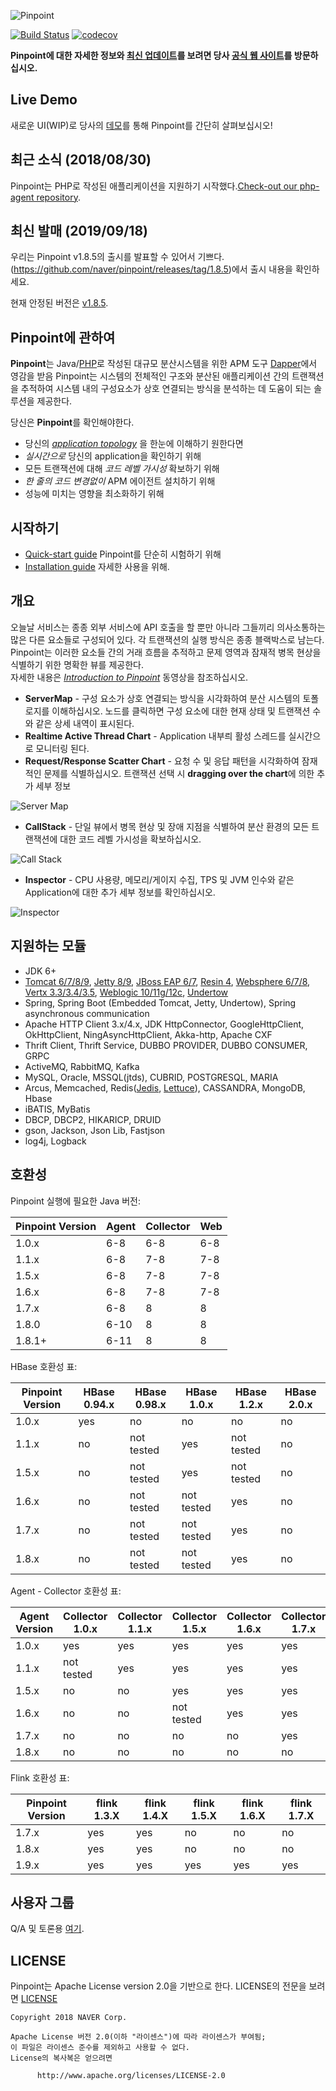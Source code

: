![Pinpoint](web/src/main/webapp/images/logo.png)

[![Build Status](https://travis-ci.org/naver/pinpoint.svg?branch=master)](https://travis-ci.org/naver/pinpoint)
[![codecov](https://codecov.io/gh/naver/pinpoint/branch/master/graph/badge.svg)](https://codecov.io/gh/naver/pinpoint)

**Pinpoint에 대한 자세한 정보와 [최신 업데이트](https://naver.github.io/pinpoint/news.html)를 보려면 당사 [공식 웹 사이트](http://naver.github.io/pinpoint/)를 방문하십시오.**

## Live Demo

새로운 UI(WIP)로 당사의 [데모](http://125.209.240.10:10123/v2/main/ApiGateway@SPRING_BOOT/5m?inbound=1&outbound=4&wasOnly=false&bidirectional=false)를 통해 Pinpoint를 간단히 살펴보십시오!

## 최근 소식 (2018/08/30)

Pinpoint는 PHP로 작성된 애플리케이션을 지원하기 시작했다.[Check-out our php-agent repository](https://github.com/naver/pinpoint-c-agent).

## 최신 발매 (2019/09/18)

우리는 Pinpoint v1.8.5의 출시를 발표할 수 있어서 기쁘다.  (https://github.com/naver/pinpoint/releases/tag/1.8.5)에서 출시 내용을 확인하세요.

현재 안정된 버전은 [v1.8.5](https://github.com/naver/pinpoint/releases/tag/1.8.5).

## Pinpoint에 관하여

**Pinpoint**는 Java/[PHP](https://github.com/naver/pinpoint-c-agent)로 작성된 대규모 분산시스템을 위한 APM 도구
[Dapper](http://research.google.com/pubs/pub36356.html "Google Dapper")에서 영감을 받음
Pinpoint는 시스템의 전체적인 구조와 분산된 애플리케이션 간의 트랜잭션을 추적하여 시스템 내의 구성요소가 상호 연결되는 방식을 분석하는 데 도움이 되는 솔루션을 제공한다.

당신은 **Pinpoint**를 확인해야한다. 

* 당신의 *[application topology](https://naver.github.io/pinpoint/overview.html#overview)* 을 한눈에 이해하기 원한다면
* *실시간으로* 당신의 application을 확인하기 위해
* 모든 트랜잭션에 대해 *코드 레벨 가시성* 확보하기 위해
* *한 줄의 코드 변경없이* APM 에이전트 설치하기 위해
* 성능에 미치는 영향을 최소화하기 위해

## 시작하기

 * [Quick-start guide](https://naver.github.io/pinpoint/1.7.3/quickstart.html) Pinpoint를 단순히 시험하기 위해
 * [Installation guide](https://naver.github.io/pinpoint/1.7.3/installation.html) 자세한 사용을 위해.

## 개요

오늘날 서비스는 종종 외부 서비스에 API 호출을 할 뿐만 아니라 그들끼리 의사소통하는 많은 다른 요소들로 구성되어 있다.
각 트랜잭션의 실행 방식은 종종 블랙박스로 남는다. Pinpoint는 이러한 요소들 간의 거래 흐름을 추적하고 문제 영역과 잠재적 병목 현상을 식별하기 위한 명확한 뷰를 제공한다.<br/>
자세한 내용은 *[Introduction to Pinpoint](http://naver.github.io/pinpoint/#want-a-quick-tour)* 동영상을 참조하십시오.

* **ServerMap** - 구성 요소가 상호 연결되는 방식을 시각화하여 분산 시스템의 토폴로지를 이해하십시오. 노드를 클릭하면 구성 요소에 대한 현재 상태 및 트랜잭션 수와 같은 상세 내역이 표시된다.
* **Realtime Active Thread Chart** - Application 내부릐 활성 스레드를 실시간으로 모니터링 된다.
* **Request/Response Scatter Chart** - 요청 수 및 응답 패턴을 시각화하여 잠재적인 문제를 식별하십시오. 트랜잭션 선택 시 **dragging over the chart**에 의한 추가 세부 정보

 ![Server Map](doc/images/ss_server-map.png)

* **CallStack** - 단일 뷰에서 병목 현상 및 장애 지점을 식별하여 분산 환경의 모든 트랜잭션에 대한 코드 레벨 가시성을 확보하십시오.

![Call Stack](doc/images/ss_call-stack.png)

* **Inspector** - CPU 사용량, 메모리/게이지 수집, TPS 및 JVM 인수와 같은 Application에 대한 추가 세부 정보를 확인하십시오.

![Inspector](doc/images/ss_inspector.png)


## 지원하는 모듈

* JDK 6+
* [Tomcat 6/7/8/9](https://github.com/naver/pinpoint/tree/master/plugins/tomcat), [Jetty 8/9](https://github.com/naver/pinpoint/tree/master/plugins/jetty), [JBoss EAP 6/7](https://github.com/naver/pinpoint/tree/master/plugins/jboss), [Resin 4](https://github.com/naver/pinpoint/tree/master/plugins/resin), [Websphere 6/7/8](https://github.com/naver/pinpoint/tree/master/plugins/websphere), [Vertx 3.3/3.4/3.5](https://github.com/naver/pinpoint/tree/master/plugins/vertx), [Weblogic 10/11g/12c](https://github.com/naver/pinpoint/tree/master/plugins/weblogic), [Undertow](https://github.com/naver/pinpoint/tree/master/plugins/undertow)
* Spring, Spring Boot (Embedded Tomcat, Jetty, Undertow), Spring asynchronous communication
* Apache HTTP Client 3.x/4.x, JDK HttpConnector, GoogleHttpClient, OkHttpClient, NingAsyncHttpClient, Akka-http, Apache CXF
* Thrift Client, Thrift Service, DUBBO PROVIDER, DUBBO CONSUMER, GRPC
* ActiveMQ, RabbitMQ, Kafka
* MySQL, Oracle, MSSQL(jtds), CUBRID, POSTGRESQL, MARIA
* Arcus, Memcached, Redis([Jedis](https://github.com/naver/pinpoint/blob/master/plugins/redis), [Lettuce](https://github.com/naver/pinpoint/tree/master/plugins/redis-lettuce)), CASSANDRA, MongoDB, Hbase
* iBATIS, MyBatis
* DBCP, DBCP2, HIKARICP, DRUID
* gson, Jackson, Json Lib, Fastjson
* log4j, Logback

## 호환성

Pinpoint 실행에 필요한 Java 버전:

Pinpoint Version | Agent | Collector | Web
---------------- | ----- | --------- | ---
1.0.x | 6-8 | 6-8 | 6-8
1.1.x | 6-8 | 7-8 | 7-8
1.5.x | 6-8 | 7-8 | 7-8
1.6.x | 6-8 | 7-8 | 7-8
1.7.x | 6-8 | 8 | 8
1.8.0 | 6-10 | 8 | 8 
1.8.1+ | 6-11 | 8 | 8 

HBase 호환성 표:

Pinpoint Version | HBase 0.94.x | HBase 0.98.x | HBase 1.0.x | HBase 1.2.x | HBase 2.0.x
---------------- | ------------ | ------------ | ----------- | ----------- | -----------
1.0.x | yes | no | no | no | no
1.1.x | no | not tested | yes | not tested | no
1.5.x | no | not tested | yes | not tested | no
1.6.x | no | not tested | not tested | yes | no
1.7.x | no | not tested | not tested | yes | no
1.8.x | no | not tested | not tested | yes | no

Agent - Collector 호환성 표:

Agent Version | Collector 1.0.x | Collector 1.1.x | Collector 1.5.x | Collector 1.6.x | Collector 1.7.x | Collector 1.8.x
------------- | --------------- | --------------- | --------------- | --------------- | --------------- | ---------------
1.0.x | yes | yes | yes | yes | yes | yes
1.1.x | not tested | yes | yes | yes | yes | yes
1.5.x | no | no | yes | yes | yes | yes
1.6.x | no | no | not tested | yes | yes | yes
1.7.x | no | no | no | no | yes | yes
1.8.x | no | no | no | no | no | yes


Flink 호환성 표:

Pinpoint Version | flink 1.3.X | flink 1.4.X | flink 1.5.X | flink 1.6.X | flink 1.7.X
---------------- | ----------- | ----------- | ----------- | ----------- | ----------- 
1.7.x | yes | yes | no | no | no |
1.8.x | yes | yes | no | no | no |
1.9.x | yes | yes | yes | yes | yes |

## 사용자 그룹

Q/A 및 토론용 [여기](https://groups.google.com/forum/#!forum/pinpoint_user).

## LICENSE

Pinpoint는 Apache License version 2.0을 기반으로 한다.
LICENSE의 전문을 보려면 [LICENSE](LICENSE)

```
Copyright 2018 NAVER Corp.

Apache License 버전 2.0(이하 "라이센스")에 따라 라이센스가 부여됨;
이 파일은 라이센스 준수를 제외하고 사용할 수 없다.
License의 복사복은 얻으려면 
     
      http://www.apache.org/licenses/LICENSE-2.0

```








